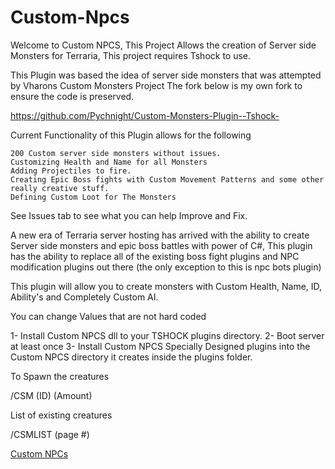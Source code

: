 # Custom-Npcs
Welcome to Custom NPCS, This Project Allows the creation of Server side Monsters for Terraria, This project requires Tshock to use.

This Plugin was based the idea of server side monsters that was attempted by Vharons Custom Monsters Project
The fork below is my own fork to ensure the code is preserved.


https://github.com/Pychnight/Custom-Monsters-Plugin--Tshock-


Current Functionality of this Plugin allows for the following

```
200 Custom server side monsters without issues.
Customizing Health and Name for all Monsters
Adding Projectiles to fire.
Creating Epic Boss fights with Custom Movement Patterns and some other really creative stuff.
Defining Custom Loot for The Monsters
```

See Issues tab to see what you can help Improve and Fix.

A new era of Terraria server hosting has arrived with the ability to create Server side monsters and epic boss battles with power of C#, This plugin has the ability to replace all of the existing boss fight plugins and NPC modification plugins out there (the only exception to this is npc bots plugin)

This plugin will allow you to create monsters with Custom Health, Name, ID, Ability's and Completely Custom AI.

You can change Values that are not hard coded 

1- Install Custom NPCS dll to your TSHOCK plugins directory.
2- Boot server at least once
3- Install Custom NPCS Specially Designed plugins into the Custom NPCS directory it creates inside the plugins folder.

To Spawn the creatures

/CSM (ID) (Amount)

List of existing creatures

/CSMLIST (page #) 

[Custom NPCs](https://tshock.co/xf/index.php?resources/custom-npcs.142/)

